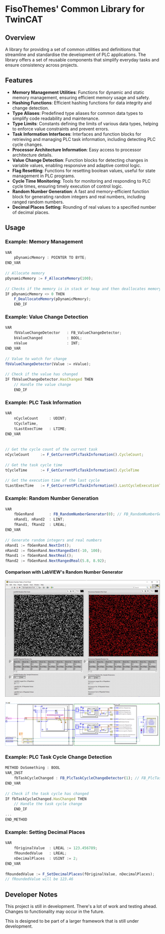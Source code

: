 # FisoThemes' Common Library for TwinCAT

## Overview

A library for providing a set of common utilities and definitions that streamline and standardise the development of PLC applications. The library offers a set of reusable components that simplify everyday tasks and ensure consistency across projects.

## Features

- **Memory Management Utilities**: Functions for dynamic and static memory management, ensuring efficient memory usage and safety.
- **Hashing Functions**: Efficient hashing functions for data integrity and change detection.
- **Type Aliases**: Predefined type aliases for common data types to simplify code readability and maintenance.
- **Type Limits**: Constants defining the limits of various data types, helping to enforce value constraints and prevent errors.
- **Task Information Interfaces**: Interfaces and function blocks for retrieving and managing PLC task information, including detecting PLC cycle changes.
- **Processor Architecture Information**: Easy access to processor architecture details.
- **Value Change Detection**: Function blocks for detecting changes in variable values, enabling responsive and adaptive control logic.
- **Flag Resetting**: Functions for resetting boolean values, useful for state management in PLC programs.
- **Cycle Time Monitoring**: Tools for monitoring and responding to PLC cycle times, ensuring timely execution of control logic.
- **Random Number Generation**: A fast and memory-efficient function block for generating random integers and real numbers, including ranged random numbers.
- **Decimal Places Setting**: Rounding of real values to a specified number of decimal places.


## Usage

### Example: Memory Management

```js
VAR
    pDynamicMemory : POINTER TO BYTE;
END_VAR

// Allocate memory
pDynamicMemory := F_AllocateMemory(100);

// Checks if the memory is in stack or heap and then deallocates memory
IF pDynamicMemory <> 0 THEN
    F_DeallocateMemory(pDynamicMemory);
    END_IF
```

### Example: Value Change Detection

```js
VAR
    fbValueChangeDetector   : FB_ValueChangeDetector;
    bValueChanged           : BOOL;
    nValue                  : INT;
END_VAR

// Value to watch for change
fbValueChangeDetector(Value := nValue);

// Check if the value has changed
IF fbValueChangeDetector.HasChanged THEN
    // Handle the value change
    END_IF
```

### Example: PLC Task Information

```js
VAR
    nCycleCount     : UDINT;
    tCycleTime,
    tLastExecTime   : LTIME;
END_VAR


// Get the cycle count of the current task
nCycleCount     := F_GetCurrentPlcTaskInformation().CycleCount;

// Get the task cycle time
tCycleTime      := F_GetCurrentPlcTaskInformation().CycleTime

// Get the execution time of the last cycle
tLastExecTime   := F_GetCurrentPlcTaskInformation().LastCycleExecutionTime;
```

### Example: Random Number Generation
```js
VAR
    fbGenRand       : FB_RandomNumberGenerator(0); // FB_RandomNumberGenerator(<seed>)
    nRand1, nRand2  : LINT;
    fRand1, fRand2  : LREAL;
END_VAR

// Generate random integers and real numbers
nRand1 := fbGenRand.NextInt();
nRand2 := fbGenRand.NextRangedInt(-10, 100);
fRand1 := fbGenRand.NextReal();
fRand2 := fbGenRand.NextRangedReal(5.8, 8.92);
```
#### Comparison with LabVIEW's Random Number Generator

![](./assets/imgs/labview-vs-fscommon-rand-gen-fp.jpg)

![](./assets/imgs/labview-vs-fscommon-rand-gen-bd.png)

### Example: PLC Task Cycle Change Detection

```js
METHOD DoSomething : BOOL
VAR_INST
    fbTaskCycleChanged : FB_PlcTaskCycleChangeDetector(1); // FB_PlcTaskCycleChangeDetector(<Task Index>)
END_VAR

// Check if the task cycle has changed
IF fbTaskCycleChanged.HasChanged THEN
    // Handle the task cycle change
    END_IF
...
END_METHOD
```

### Example: Setting Decimal Places

```js
VAR
    fOriginalValue  : LREAL := 123.456789;
    fRoundedValue   : LREAL;
    nDecimalPlaces  : USINT := 2;
END_VAR

fRoundedValue := F_SetDecimalPlaces(fOriginalValue, nDecimalPlaces);
// fRoundedValue will be 123.46
```

## Developer Notes
This project is still in development. There's a lot of work and testing ahead. Changes to functionality may occur in the future.

This is designed to be part of a larger framework that is still under development.